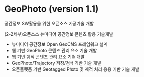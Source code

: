 GeoPhoto (version 1.1)
======

공간정보 SW활용을 위한 오픈소스 가공기술 개발

(2-2세부)오픈소스 뉴미디어 공간정보 콘텐츠 활용 기술개발

  - 뉴미디어 공간정보 Open GeoCMS 프레임워크 설계
  - 웹 기반 GeoPhoto 콘텐츠 관리 요소 기술 개발
  - 웹 기반 궤적 콘텐츠 관리 요소 기술 개발
  - GeoPhoto/Trajectory 저장/검색 기반 기술 개발
  - 오픈플랫폼 기반 Geotagged Photo 및 궤적 처리 응용 기반 기술 개발
